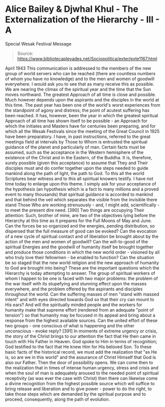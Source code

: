 # Alice Bailey & Djwhal Khul - The Externalization of the Hierarchy - III - A
Special Wesak Festival Message

> Source: https://www.bibliotecapleyades.net/Sociopolitica/exter/exte1167.html

April 1943
This communication is addressed to the members of the new group of world servers who can be reached (there are countless numbers of whom you have no knowledge) and to the men and women of goodwill everywhere. I would ask you to see that as many receive this as possible. We are nearing the climax of the spiritual year and the time that the Sun moves northward. The greatest Approach of all time is close and possible. Much however depends upon the aspirants and the disciples in the world at this time. The past year has been one of the world's worst experiences from the standpoint of agony and distress; the point of acutest suffering has been reached. It has, however, been the year in which the greatest spiritual Approach of all time has shown itself to be possible - an Approach for which the initiates and Masters have for centuries been preparing, and for which all the Wesak Festivals since the meeting of the Great Council in 1925 have been preparatory. I have, in past instructions, referred to the great meetings field at intervals by Those to Whom is entrusted the spiritual guidance of the planet and particularly of man. Certain facts must be assumed, such as the acceptance in the Western hemisphere of the existence of the Christ and in the Eastern, of the Buddha. It is, therefore, surely possible (given this acceptance) to assume that They and Their disciples must and do confer together upon the steps needed to guide mankind along the path of light, the path to God. To this all the world Scriptures bear witness and to this all spiritual knowers testify. I have not time today to enlarge upon this theme. I simply ask for your acceptance of the hypothesis (an hypothesis which is a fact to many millions and a proved event to many thousands) that spiritual guidance is accorded to mankind and that behind the veil which separates the visible from the invisible there stand Those Who are working strenuously - and, I might add, scientifically - to meet the present dire need. [390]
Two things are occupying Their attention:
Such, brother of mine, are two of the objectives lying before the Hierarchy at this time as it prepares for the Full Moons of May and June. Can the forces be so organized and the energies, pending distribution, so dispersed that the full measure of good can be evoked? Can the evocation of a new cycle of spiritual contact and of liberation be brought about by the action of the men and women of goodwill? Can the will-to-good of the spiritual Energies and the goodwill of humanity itself be brought together and produce those conditions in which the new world order - visioned by all who truly love their fellowmen - be enabled to function? Can the situation be so staged that the new world religion and the new approach of humanity to God are brought into being? These are the important questions which the Hierarchy is today attempting to answer.
The group of spiritual workers of whom I happen to be one is faced with two major problems: the problem of the war itself with its stupefying and stunning effect upon the masses everywhere, and the problem offered by the aspirants and disciples throughout the world. Can the suffering masses of men "stand with massed intent" and with eyes directed towards God so that their cry can mount to His ears? And will the spiritually minded people and the workers for humanity make that supreme effort (rendered from an adequate "point of tension") so that humanity may be focused in its appeal and bring about a response from the highest available sources. Can the united effort of these two groups - one conscious of what is happening and the other unconscious - evoke reply? [391]
In moments of extreme urgency or crisis, the story of the Christ brings to our attention the fact that He then came in touch with His Father in Heaven. God spoke to Him in terms of recognition; God testified to the fact that He knew Him for His beloved Son. To these basic facts of the historical record, we must add the realization that "as He is, so are we in this world" and the assurance of Christ Himself that God is also our Father. Then the door of possibility opens. We can come then to the realization that in times of intense human urgency, stress and crisis and when the soul of man is adequately aroused to the needed point of spiritual receptivity (as was ever the case with Christ) then there can likewise come a divine recognition from the highest possible source which will suffice to bring release and liberation and to give power - power to do the right, to take those steps which are demanded by the spiritual purpose and to proceed, consequently, along the path of evolution.
